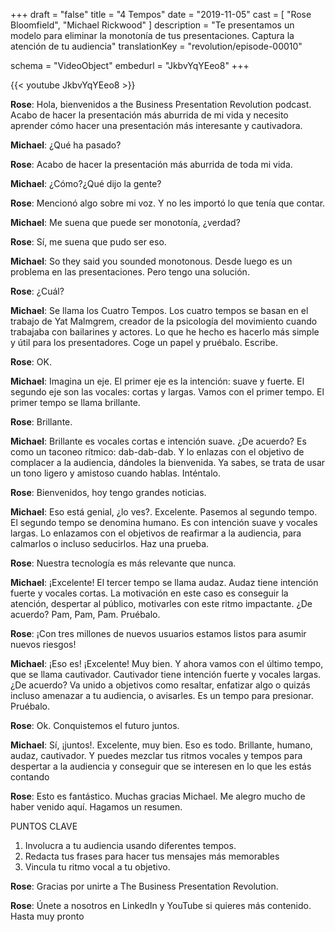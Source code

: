 +++
draft 		    = "false"
title 		    = "4 Tempos"
date	      	= "2019-11-05"
cast    		= [ "Rose Bloomfield", "Michael Rickwood" ]
description     = "Te presentamos un modelo para eliminar la monotonía de tus presentaciones. Captura la atención de tu audiencia"
translationKey  = "revolution/episode-00010"

schema			= "VideoObject"
embedurl		= "JkbvYqYEeo8"
+++

{{< youtube JkbvYqYEeo8 >}}

**Rose**: Hola, bienvenidos a the Business Presentation Revolution podcast. Acabo de hacer la presentación más aburrida de mi vida y necesito aprender cómo hacer una presentación más interesante y cautivadora. 
 
**Michael**: ¿Qué ha pasado? 
 
**Rose**: Acabo de hacer la presentación más aburrida de toda mi vida.
 
**Michael**: ¿Cómo?¿Qué dijo la gente? 
 
**Rose**: Mencionó algo sobre mi voz. Y no les importó lo que tenía que contar.
 
**Michael**: Me suena que puede ser monotonía, ¿verdad?
 
**Rose**: Sí, me suena que pudo ser eso.
 
**Michael**: So they said you sounded monotonous. Desde luego es un problema en las presentaciones. Pero tengo una solución.
 
**Rose**: ¿Cuál?
 
**Michael**: Se llama los Cuatro Tempos. Los cuatro tempos se basan en el trabajo de Yat Malmgrem, creador de la psicología del movimiento cuando trabajaba con bailarines y actores. Lo que he hecho es hacerlo más simple y útil para los presentadores. Coge un papel y pruébalo. Escribe. 
 
**Rose**: OK. 
 
**Michael**: Imagina un eje. El primer eje es la intención: suave y fuerte. El segundo eje son las vocales: cortas y largas. Vamos con el primer tempo. El primer tempo se llama brillante.  
 
**Rose**: Brillante. 
 
**Michael**: Brillante es vocales cortas e intención suave. ¿De acuerdo? Es como un taconeo rítmico: dab-dab-dab. Y lo enlazas con el objetivo de complacer a la audiencia, dándoles la bienvenida. Ya sabes, se trata de usar un tono ligero y amistoso cuando hablas. Inténtalo. 

**Rose**: Bienvenidos, hoy tengo grandes noticias.
 
**Michael**: Eso está genial, ¿lo ves?. Excelente. Pasemos al segundo tempo. El segundo tempo se denomina humano. Es con intención suave y vocales largas. Lo enlazamos con el objetivos de reafirmar a la audiencia, para calmarlos o incluso seducirlos. Haz una prueba.
 
**Rose**: Nuestra tecnología es más relevante que nunca.
 
**Michael**: ¡Excelente! El tercer tempo se llama audaz. Audaz tiene intención fuerte y vocales cortas. La motivación en este caso es conseguir la atención, despertar al público, motivarles con este ritmo impactante. ¿De acuerdo? Pam, Pam, Pam. Pruébalo.
 
**Rose**: ¡Con tres millones de nuevos usuarios estamos listos para asumir nuevos riesgos!
 
**Michael**: ¡Eso es! ¡Excelente! Muy bien. Y ahora vamos con el último tempo, que se llama cautivador. Cautivador tiene intención fuerte y vocales largas. ¿De acuerdo? Va unido a objetivos como resaltar, enfatizar algo o quizás incluso amenazar a tu audiencia, o avisarles. Es un tempo para presionar. Pruébalo. 
 
**Rose**: Ok. Conquistemos el futuro juntos.
 
**Michael**: Sí, ¡juntos!. Excelente, muy bien. Eso es todo. Brillante, humano, audaz, cautivador. Y puedes mezclar tus ritmos vocales y tempos para despertar a la audiencia y conseguir que se interesen en lo que les estás contando
 
**Rose**: Esto es fantástico. Muchas gracias Michael. Me alegro mucho de haber venido aquí. Hagamos un resumen. 

PUNTOS CLAVE

1. Involucra a tu audiencia usando diferentes tempos.
2. Redacta tus frases para hacer tus mensajes más memorables
3. Vincula tu ritmo vocal a tu objetivo. 

 
**Rose**: Gracias por unirte a The Business Presentation Revolution. 
 
**Rose**: Únete a nosotros en LinkedIn y YouTube si quieres más contenido. Hasta muy pronto
